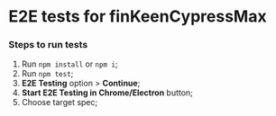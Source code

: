 # E2E tests for finKeenCypressMax

### Steps to run tests

1) Run `npm install` or `npm i`;
2) Run `npm test`;
3) **E2E Testing** option > **Continue**;
4) **Start E2E Testing in Chrome/Electron** button;
5) Choose target spec;
